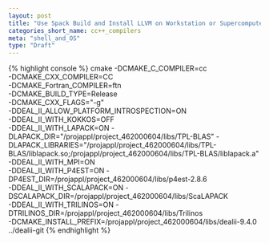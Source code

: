 ```yaml
---
layout: post
title: "Use Spack Build and Install LLVM on Workstation or Supercomputer"
categories_short_name: cc++_compilers
meta: "shell_and_OS"
type: "Draft"
---
```


{% highlight console %}
cmake -DCMAKE_C_COMPILER=cc \
  -DCMAKE_CXX_COMPILER=CC \
  -DCMAKE_Fortran_COMPILER=ftn \
  -DCMAKE_BUILD_TYPE=Release \
  -DCMAKE_CXX_FLAGS="-g" \
  -DDEAL_II_ALLOW_PLATFORM_INTROSPECTION=ON \
  -DDEAL_II_WITH_KOKKOS=OFF \
  -DDEAL_II_WITH_LAPACK=ON -DLAPACK_DIR="/projappl/project_462000604/libs/TPL-BLAS" -DLAPACK_LIBRARIES="/projappl/project_462000604/libs/TPL-BLAS/liblapack.so;/projappl/project_462000604/libs/TPL-BLAS/liblapack.a"\
  -DDEAL_II_WITH_MPI=ON \
  -DDEAL_II_WITH_P4EST=ON -DP4EST_DIR=/projappl/project_462000604/libs/p4est-2.8.6 \
  -DDEAL_II_WITH_SCALAPACK=ON -DSCALAPACK_DIR=/projappl/project_462000604/libs/ScaLAPACK \
  -DDEAL_II_WITH_TRILINOS=ON -DTRILINOS_DIR=/projappl/project_462000604/libs/Trilinos \
  -DCMAKE_INSTALL_PREFIX=/projappl/project_462000604/libs/dealii-9.4.0 ../dealii-git
{% endhighlight %}
